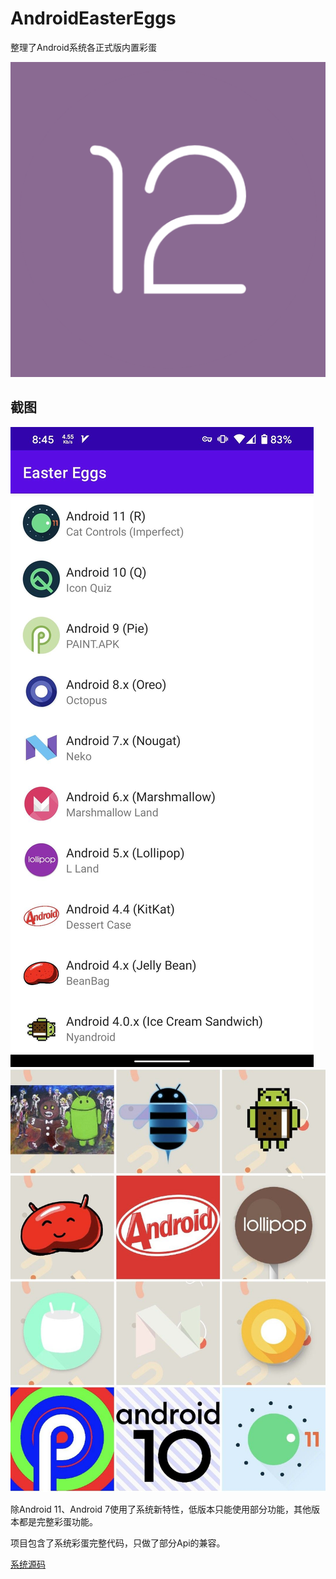 # AndroidEasterEggs

整理了Android系统各正式版内置彩蛋

![icon](./app/src/main/ic_launcher-playstore.png)

## 截图
![截图1](./images/screenshot.jpeg)
![截图2](./images/image.jpeg)

除Android 11、Android 7使用了系统新特性，低版本只能使用部分功能，其他版本都是完整彩蛋功能。

项目包含了系统彩蛋完整代码，只做了部分Api的兼容。

[系统源码](https://github.com/aosp-mirror/platform_frameworks_base)
